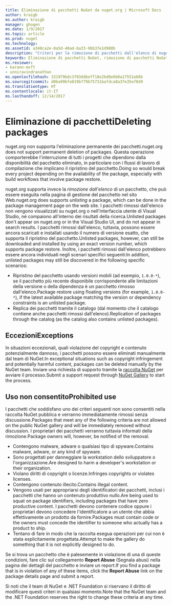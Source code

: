 ```yaml
---
title: Eliminazione di pacchetti NuGet da nuget.org | Microsoft Docs
author: kraigb
ms.author: kraigb
manager: ghogen
ms.date: 1/9/2017
ms.topic: article
ms.prod: nuget
ms.technology: 
ms.assetid: a348ca2e-0a5d-40ad-ba33-9bb37e1d980b
description: "Criteri per la rimozione di pacchetti dall'elenco di nuget.org; l'eliminazione permanente non è supportata, salvo quando i pacchetti violano altri criteri."
keywords: Eliminazione di pacchetti NuGet, rimozione di pacchetti NuGet dall'elenco, usi non consentiti dei pacchetti
ms.reviewer:
- karann-msft
- unniravindranathan
ms.openlocfilehash: 331979bdc3703ddbeff18e2bd0e6b0a17551e68b
ms.sourcegitcommit: d0ba99bfe019b779b75731bafdca8a37e35ef0d9
ms.translationtype: HT
ms.contentlocale: it-IT
ms.lasthandoff: 12/14/2017
---
```

# <a name="deleting-packages"></a><span data-ttu-id="1d0fa-104">Eliminazione di pacchetti</span><span class="sxs-lookup"><span data-stu-id="1d0fa-104">Deleting packages</span></span>

<span data-ttu-id="1d0fa-105">nuget.org non supporta l'eliminazione permanente dei pacchetti.</span><span class="sxs-lookup"><span data-stu-id="1d0fa-105">nuget.org does not support permanent deletion of packages.</span></span> <span data-ttu-id="1d0fa-106">Questa operazione comporterebbe l'interruzione di tutti i progetti che dipendono dalla disponibilità del pacchetto eliminato, in particolare con i flussi di lavoro di compilazione che implicano il ripristino del pacchetto.</span><span class="sxs-lookup"><span data-stu-id="1d0fa-106">Doing so would break every project depending on the availability of the package, especially with build workflows that involve package restore.</span></span>

<span data-ttu-id="1d0fa-107">nuget.org supporta invece la *rimozione dall'elenco* di un pacchetto, che può essere eseguita nella pagina di gestione del pacchetto nel sito Web.</span><span class="sxs-lookup"><span data-stu-id="1d0fa-107">nuget.org does supports *unlisting* a package, which can be done in the package management page on the web site.</span></span> <span data-ttu-id="1d0fa-108">I pacchetti rimossi dall'elenco non vengono visualizzati su nuget.org o nell'interfaccia utente di Visual Studio, né compaiono all'interno dei risultati della ricerca.</span><span class="sxs-lookup"><span data-stu-id="1d0fa-108">Unlisted packages don't appear on nuget.org or in the Visual Studio UI, and do not appear in search results.</span></span> <span data-ttu-id="1d0fa-109">I pacchetti rimossi dall'elenco, tuttavia, possono essere ancora scaricati e installati usando il numero di versione esatto, che supporta il ripristino del pacchetto.</span><span class="sxs-lookup"><span data-stu-id="1d0fa-109">Unlisted packages, however, can still be downloaded and installed by using an exact version number, which supports package restore.</span></span> <span data-ttu-id="1d0fa-110">Inoltre, i pacchetti rimossi dall'elenco potrebbero essere ancora individuati negli scenari specifici seguenti:</span><span class="sxs-lookup"><span data-stu-id="1d0fa-110">In addition, unlisted packages may still be discovered in the following specific scenarios:</span></span>

- <span data-ttu-id="1d0fa-111">Ripristino del pacchetto usando versioni mobili (ad esempio, `1.0.0-*`), se il pacchetto più recente disponibile corrispondente alle limitazioni della versione o della dipendenza è un pacchetto rimosso dall'elenco.</span><span class="sxs-lookup"><span data-stu-id="1d0fa-111">Package restore using floating versions (for example, `1.0.0-*`), if the latest available package matching the version or dependency constraints is an unlisted package.</span></span>
- <span data-ttu-id="1d0fa-112">Replica dei pacchetti tramite il catalogo (dal momento che il catalogo contiene anche pacchetti rimossi dall'elenco).</span><span class="sxs-lookup"><span data-stu-id="1d0fa-112">Replication of packages through the catalog (as the catalog also contains unlisted packages).</span></span>

## <a name="exceptions"></a><span data-ttu-id="1d0fa-113">Eccezioni</span><span class="sxs-lookup"><span data-stu-id="1d0fa-113">Exceptions</span></span>

<span data-ttu-id="1d0fa-114">In situazioni eccezionali, quali violazione del copyright e contenuto potenzialmente dannoso, i pacchetti possono essere eliminati manualmente dal team di NuGet.</span><span class="sxs-lookup"><span data-stu-id="1d0fa-114">In exceptional situations such as copyright infringement and potentially harmful content, packages can be deleted manually by the NuGet team.</span></span> <span data-ttu-id="1d0fa-115">Inviare una richiesta di supporto tramite la [raccolta NuGet](http://www.nuget.org) per avviare il processo.</span><span class="sxs-lookup"><span data-stu-id="1d0fa-115">Submit a support request through [NuGet Gallery](http://www.nuget.org) to start the process.</span></span>

## <a name="prohibited-use"></a><span data-ttu-id="1d0fa-116">Uso non consentito</span><span class="sxs-lookup"><span data-stu-id="1d0fa-116">Prohibited use</span></span>

<span data-ttu-id="1d0fa-117">I pacchetti che soddisfano uno dei criteri seguenti non sono consentiti nella raccolta NuGet pubblica e verranno immediatamente rimossi senza discussione.</span><span class="sxs-lookup"><span data-stu-id="1d0fa-117">Packages that meet any of the following criteria are not allowed on the public NuGet gallery and will be immediately removed without discussion.</span></span> <span data-ttu-id="1d0fa-118">I proprietari dei pacchetti verranno tuttavia informati della rimozione.</span><span class="sxs-lookup"><span data-stu-id="1d0fa-118">Package owners will, however, be notified of the removal.</span></span>

- <span data-ttu-id="1d0fa-119">Contengono malware, adware o qualsiasi tipo di spyware.</span><span class="sxs-lookup"><span data-stu-id="1d0fa-119">Contains malware, adware, or any kind of spyware.</span></span>
- <span data-ttu-id="1d0fa-120">Sono progettati per danneggiare la workstation dello sviluppatore o l'organizzazione.</span><span class="sxs-lookup"><span data-stu-id="1d0fa-120">Are designed to harm a developer's workstation or their organization.</span></span>
- <span data-ttu-id="1d0fa-121">Violano diritti di copyright o licenze.</span><span class="sxs-lookup"><span data-stu-id="1d0fa-121">Infringes copyrights or violates licenses.</span></span>
- <span data-ttu-id="1d0fa-122">Contengono contenuto illecito.</span><span class="sxs-lookup"><span data-stu-id="1d0fa-122">Contains illegal content.</span></span>
- <span data-ttu-id="1d0fa-123">Vengono usati per appropriarsi degli identificatori dei pacchetti, inclusi i pacchetti che hanno un contenuto produttivo nullo.</span><span class="sxs-lookup"><span data-stu-id="1d0fa-123">Are being used to squat on package identifiers, including packages that have zero productive content.</span></span> <span data-ttu-id="1d0fa-124">I pacchetti devono contenere codice oppure i proprietari devono concedere l'identificatore a un utente che abbia effettivamente un prodotto da fornire.</span><span class="sxs-lookup"><span data-stu-id="1d0fa-124">Packages must contain code or the owners must concede the identifier to someone who actually has a product to ship.</span></span>
- <span data-ttu-id="1d0fa-125">Tentano di fare in modo che la raccolta esegua operazioni per cui non è stata esplicitamente progettata.</span><span class="sxs-lookup"><span data-stu-id="1d0fa-125">Attempt to make the gallery do something that it is not explicitly designed to do.</span></span>

<span data-ttu-id="1d0fa-126">Se si trova un pacchetto che è palesemente in violazione di una di queste condizioni, fare clic sul collegamento **Report Abuse** (Segnala abusi) nella pagina dei dettagli del pacchetto e inviare un report.</span><span class="sxs-lookup"><span data-stu-id="1d0fa-126">If you find a package that is in violation of any of these items, click the **Report Abuse** link on the package details page and submit a report.</span></span>

<span data-ttu-id="1d0fa-127">Si noti che il team di NuGet e .NET Foundation si riservano il diritto di modificare questi criteri in qualsiasi momento.</span><span class="sxs-lookup"><span data-stu-id="1d0fa-127">Note that the NuGet team and the .NET Foundation reserves the right to change these criteria at any time.</span></span>
